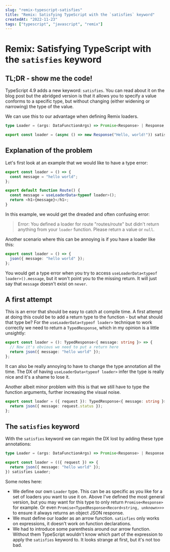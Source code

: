 ```yaml
---
slug: "remix-typescript-satisfies"
title: "Remix: Satisfying TypeScript with the `satisfies` keyword"
createdAt: "2022-11-23"
tags: ["typescript", "javascript", "remix"]
---
```


# Remix: Satisfying TypeScript with the `satisfies` keyword

## TL;DR - show me the code!

TypeScript 4.9 adds a new keyword: `satisfies`. You can read about it on the blog post but the abridged version is that it allows you to specify a value conforms to a specific type, but without changing (either widening or narrowing) the type of the value.

We can use this to our advantage when defining Remix loaders.

```ts
type Loader = (args: DataFunctionArgs) => Promise<Response> | Response;

export const loader = (async () => new Response("Hello, world!")) satisfies Loader;
```

## Explanation of the problem

Let's first look at an example that we would like to have a type error:

```ts
export const loader = () => {
  const message = "hello world";
};

export default function Route() {
  const message = useLoaderData<typeof loader>();
  return <h1>{message}</h1>;
}
```

In this example, we would get the dreaded and often confusing error:

> Error: You defined a loader for route "routes/route" but didn't return anything from your `loader` function. Please return a value or `null`.

Another scenario where this can be annoying is if you have a loader like this:

```ts
export const loader = () => {
  json({ message: "hello world" });
};
```

You would get a type error when you try to access `useLoaderData<typeof loader>().message`, but it won't point you to the missing return. It will just say that `message` doesn't exist on `never`.

## A first attempt

This is an error that should be easy to catch at compile time. A first attempt at doing this could be to add a return type to the function - but what should that type be? For the `useLoaderData<typeof loader>` technique to work correctly we need to return a `TypedResponse`, which in my opinion is a little unsightly:

```ts
export const loader = (): TypedResponse<{ message: string }> => {
  // Now it's obvious we need to put a return here
  return json({ message: "hello world" });
};
```

It can also be really annoying to have to change the type annotation all the time. The DX of having `useLoaderData<typeof loader>` infer the type is really nice and it's a shame to lose it.

Another albeit minor problem with this is that we still have to type the function arguments, further increasing the visual noise.

```ts
export const loader = ({ request }): TypedResponse<{ message: string }> => {
  return json({ message: request.status });
};
```

## The `satisfies` keyword

With the `satisfies` keyword we can regain the DX lost by adding these type annotations:

```ts
type Loader = (args: DataFunctionArgs) => Promise<Response> | Response;

export const loader = (({ request }) => {
  return json({ message: "hello world" });
}) satisfies Loader;
```

Some notes here:

- We define our own `Loader` type. This can be as specific as you like for a set of loaders you want to use it on. Above I've defined the most general version, but you may want for this type to only return `Promise<Response>` for example. Or even `Promise<TypedResponse<Record<string, unknown>>>` to ensure it always returns an object JSON response.
- We must define our loader as an arrow function. `satisfies` only works on expressions, it doesn't work on function declarations.
- We had to introduce some parenthesis around our arrow function. Without them TypeScript wouldn't know which part of the expression to apply the `satisfies` keyword to. It looks strange at first, but it's not too bad.
